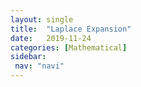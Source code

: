 ```yaml
---
layout: single
title:  "Laplace Expansion"
date:   2019-11-24
categories: [Mathematical]
sidebar: 
 nav: "navi"
---
```


<object data="/assets/statistics/Laplace Expansion.pdf" type="application/pdf" width="100%" height="100%">
</object>